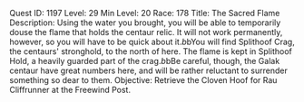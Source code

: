 Quest ID: 1197
Level: 29
Min Level: 20
Race: 178
Title: The Sacred Flame
Description: Using the water you brought, you will be able to temporarily douse the flame that holds the centaur relic. It will not work permanently, however, so you will have to be quick about it.$b$bYou will find Splithoof Crag, the centaurs' stronghold, to the north of here. The flame is kept in Splithoof Hold, a heavily guarded part of the crag.$b$bBe careful, though, the Galak centaur have great numbers here, and will be rather reluctant to surrender something so dear to them.
Objective: Retrieve the Cloven Hoof for Rau Cliffrunner at the Freewind Post.
